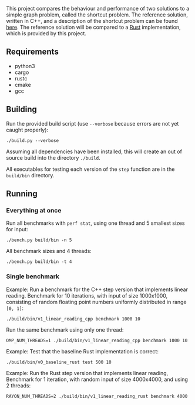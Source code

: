 This project compares the behaviour and performance of two solutions to a simple graph problem, called the shortcut problem.
The reference solution, written in C++, and a description of the shortcut problem can be found [here](http://ppc.cs.aalto.fi/ch2/).
The reference solution will be compared to a [Rust](https://github.com/rust-lang/rust) implementation, which is provided by this project.

## Requirements

* python3
* cargo
* rustc
* cmake
* gcc

## Building

Run the provided build script (use `--verbose` because errors are not yet caught properly):
```
./build.py --verbose
```
Assuming all dependencies have been installed, this will create an out of source build into the directory `./build`.

All executables for testing each version of the `step` function are in the `build/bin` directory.

## Running

### Everything at once

Run all benchmarks with `perf stat`, using one thread and 5 smallest sizes for input:
```
./bench.py build/bin -n 5
```

All benchmark sizes and 4 threads:
```
./bench.py build/bin -t 4
```

### Single benchmark

Example: Run a benchmark for the C++ step version that implements linear reading.
Benchmark for 10 iterations, with input of size 1000x1000, consisting of random floating point numbers uniformly distributed in range `[0, 1]`:
```
./build/bin/v1_linear_reading_cpp benchmark 1000 10
```

Run the same benchmark using only one thread:
```
OMP_NUM_THREADS=1 ./build/bin/v1_linear_reading_cpp benchmark 1000 10
```

Example: Test that the baseline Rust implementation is correct:
```
./build/bin/v0_baseline_rust test 500 10
```

Example: Run the Rust step version that implements linear reading,
Benchmark for 1 iteration, with random input of size 4000x4000, and using 2 threads:
```
RAYON_NUM_THREADS=2 ./build/bin/v1_linear_reading_rust benchmark 4000
```
